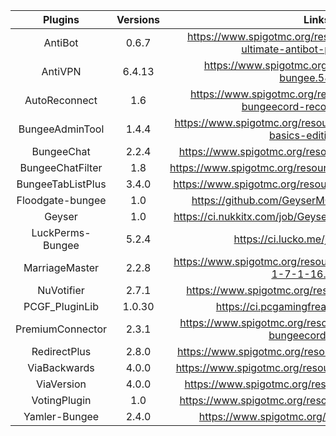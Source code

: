 |        Plugins         |        Versions       |                                                Links                                               |
| :--------------------: | :-------------------: | :------------------------------------------------------------------------------------------------: |
|        AntiBot         |          0.6.7        | https://www.spigotmc.org/resources/2ls-antibot-the-ultimate-antibot-plugin.62847/ |
|        AntiVPN         |          6.4.13       | https://www.spigotmc.org/resources/anti-vpn-bungee.58716/ |
|     AutoReconnect      |           1.6         | https://www.spigotmc.org/resources/autoreconnect-bungeecord-reconnect.62729/ |
|    BungeeAdminTool     |          1.4.4        | https://www.spigotmc.org/resources/bungee-admin-tools-basics-edition.444/ |
|      BungeeChat        |          2.2.4        | https://www.spigotmc.org/resources/bungee-chat.12592 |
|   BungeeChatFilter     |           1.8         | https://www.spigotmc.org/resources/bungeechatfilter.20596/ |
|   BungeeTabListPlus    |          3.4.0        | https://www.spigotmc.org/resources/bungeetablistplus.313/ |
|   Floodgate-bungee     |           1.0         | https://github.com/GeyserMC/Geyser/wiki/Floodgate |
|        Geyser          |           1.0         | https://ci.nukkitx.com/job/GeyserMC/job/Geyser/job/master/ |
|   LuckPerms-Bungee     |          5.2.4        | https://ci.lucko.me/job/LuckPerms/ |
|     MarriageMaster     |          2.2.8        | https://www.spigotmc.org/resources/marriage-master-mc-1-7-1-16.19273/ |
|       NuVotifier       |          2.7.1        | https://www.spigotmc.org/resources/nuvotifier.13449/ |
|     PCGF_PluginLib     |          1.0.30       | https://ci.pcgamingfreaks.at/job/PluginLib/ |
|   PremiumConnector     |          2.3.1        | https://www.spigotmc.org/resources/premiumconnector-bungeecord.20957/ |
|      RedirectPlus      |          2.8.0        | https://www.spigotmc.org/resources/redirect-plus.51975/ |
|       ViaBackwards     |          4.0.0        | https://www.spigotmc.org/resources/viabackwards.27448/ |
|       ViaVersion       |          4.0.0        | https://www.spigotmc.org/resources/viaversion.19254/ |
|      VotingPlugin      |           1.0         | https://www.spigotmc.org/resources/votingplugin.15358/ |
|     Yamler-Bungee      |          2.4.0        | https://www.spigotmc.org/resources/yamler.315/ |